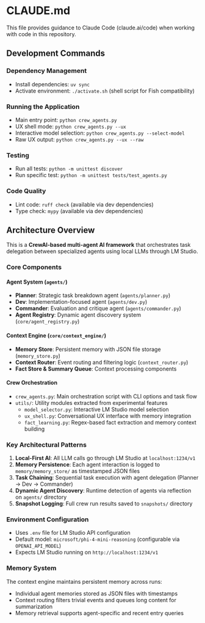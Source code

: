 # CLAUDE.md

This file provides guidance to Claude Code (claude.ai/code) when working with code in this repository.

## Development Commands

### Dependency Management
- Install dependencies: `uv sync`
- Activate environment: `./activate.sh` (shell script for Fish compatibility)

### Running the Application
- Main entry point: `python crew_agents.py`
- UX shell mode: `python crew_agents.py --ux`
- Interactive model selection: `python crew_agents.py --select-model`
- Raw UX output: `python crew_agents.py --ux --raw`

### Testing
- Run all tests: `python -m unittest discover`
- Run specific test: `python -m unittest tests/test_agents.py`

### Code Quality
- Lint code: `ruff check` (available via dev dependencies)
- Type check: `mypy` (available via dev dependencies)

## Architecture Overview

This is a **CrewAI-based multi-agent AI framework** that orchestrates task delegation between specialized agents using local LLMs through LM Studio.

### Core Components

#### Agent System (`agents/`)
- **Planner**: Strategic task breakdown agent (`agents/planner.py`)
- **Dev**: Implementation-focused agent (`agents/dev.py`) 
- **Commander**: Evaluation and critique agent (`agents/commander.py`)
- **Agent Registry**: Dynamic agent discovery system (`core/agent_registry.py`)

#### Context Engine (`core/context_engine/`)
- **Memory Store**: Persistent memory with JSON file storage (`memory_store.py`)
- **Context Router**: Event routing and filtering logic (`context_router.py`)
- **Fact Store & Summary Queue**: Context processing components

#### Crew Orchestration
- `crew_agents.py`: Main orchestration script with CLI options and task flow
- `utils/`: Utility modules extracted from experimental features
  - `model_selector.py`: Interactive LM Studio model selection
  - `ux_shell.py`: Conversational UX interface with memory integration
  - `fact_learning.py`: Regex-based fact extraction and memory context building

### Key Architectural Patterns

1. **Local-First AI**: All LLM calls go through LM Studio at `localhost:1234/v1`
2. **Memory Persistence**: Each agent interaction is logged to `memory/memory_store/` as timestamped JSON files
3. **Task Chaining**: Sequential task execution with agent delegation (Planner → Dev → Commander)
4. **Dynamic Agent Discovery**: Runtime detection of agents via reflection on `agents/` directory
5. **Snapshot Logging**: Full crew run results saved to `snapshots/` directory

### Environment Configuration

- Uses `.env` file for LM Studio API configuration
- Default model: `microsoft/phi-4-mini-reasoning` (configurable via `OPENAI_API_MODEL`)
- Expects LM Studio running on `http://localhost:1234/v1`

### Memory System

The context engine maintains persistent memory across runs:
- Individual agent memories stored as JSON files with timestamps
- Context routing filters trivial events and queues long content for summarization
- Memory retrieval supports agent-specific and recent entry queries